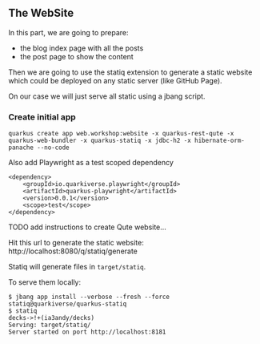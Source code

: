 ## The WebSite

In this part, we are going to prepare:
- the blog index page with all the posts
- the post page to show the content

Then we are going to use the statiq extension to generate a static website which could be deployed on any static server (like GitHub Page). 

On our case we will just serve all static using a jbang script. 


### Create initial app

```
quarkus create app web.workshop:website -x quarkus-rest-qute -x quarkus-web-bundler -x quarkus-statiq -x jdbc-h2 -x hibernate-orm-panache --no-code
```

Also add Playwright as a test scoped dependency

```
<dependency>
    <groupId>io.quarkiverse.playwright</groupId>
    <artifactId>quarkus-playwright</artifactId>
    <version>0.0.1</version>
    <scope>test</scope>
</dependency>
```

TODO add instructions to create Qute website...


Hit this url to generate the static website: http://localhost:8080/q/statiq/generate

Statiq will generate files in `target/statiq`.

To serve them locally:
```shell
$ jbang app install --verbose --fresh --force statiq@quarkiverse/quarkus-statiq
$ statiq                                                                                                                         decks->!+(ia3andy/decks)
Serving: target/statiq/
Server started on port http://localhost:8181
```